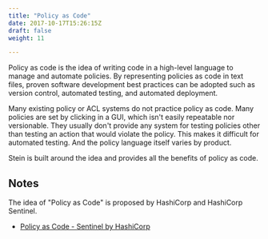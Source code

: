 ```yaml
---
title: "Policy as Code"
date: 2017-10-17T15:26:15Z
draft: false
weight: 11

---
```


Policy as code is the idea of writing code in a high-level language to manage and automate policies. By representing policies as code in text files, proven software development best practices can be adopted such as version control, automated testing, and automated deployment.

Many existing policy or ACL systems do not practice policy as code. Many policies are set by clicking in a GUI, which isn't easily repeatable nor versionable. They usually don't provide any system for testing policies other than testing an action that would violate the policy. This makes it difficult for automated testing. And the policy language itself varies by product.

Stein is built around the idea and provides all the benefits of policy as code.

## Notes

The idea of "Policy as Code" is proposed by HashiCorp and HashiCorp Sentinel.

- [Policy as Code - Sentinel by HashiCorp](https://docs.hashicorp.com/sentinel/concepts/policy-as-code)
